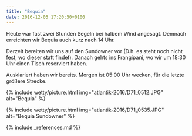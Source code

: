 ```yaml
---
title: "Bequia"
date: 2016-12-05 17:20:50+0100
---
```

Heute war fast zwei Stunden Segeln bei halbem Wind angesagt. Demnach erreichten wir Bequia auch kurz nach 14 Uhr.

Derzeit bereiten wir uns auf den Sundowner vor (D.h. es steht noch nicht fest, wo dieser statt findet). Danach gehts ins Frangipani, wo wir um 18:30 Uhr einen Tisch reserviert haben.

Ausklariert haben wir bereits. Morgen ist 05:00 Uhr wecken, für die letzte größere Strecke.

{% include wetty/picture.html img="atlantik-2016/D71_0512.JPG" alt="Bequia" %}

{% include wetty/picture.html img="atlantik-2016/D71_0535.JPG" alt="Bequia Sundowner" %}



{% include _references.md %}